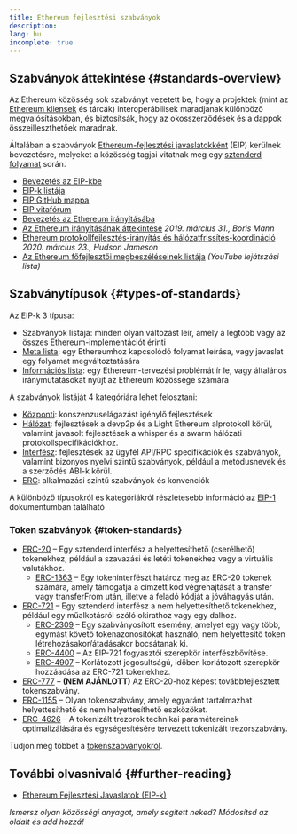 ```yaml
---
title: Ethereum fejlesztési szabványok
description:
lang: hu
incomplete: true
---
```


## Szabványok áttekintése {#standards-overview}

Az Ethereum közösség sok szabványt vezetett be, hogy a projektek (mint az [Ethereum kliensek](/developers/docs/nodes-and-clients/) és tárcák) interoperábilisek maradjanak különböző megvalósításokban, és biztosítsák, hogy az okosszerződések és a dappok összeilleszthetőek maradnak.

Általában a szabványok [Ethereum-fejlesztési javaslatokként](/eips/) (EIP) kerülnek bevezetésre, melyeket a közösség tagjai vitatnak meg egy [sztenderd folyamat](https://eips.ethereum.org/EIPS/eip-1) során.

- [Bevezetés az EIP-kbe](/eips/)
- [EIP-k listája](https://eips.ethereum.org/)
- [EIP GitHub mappa](https://github.com/ethereum/EIPs)
- [EIP vitafórum](https://ethereum-magicians.org/c/eips)
- [Bevezetés az Ethereum irányításába](/governance/)
- [Az Ethereum irányításának áttekintése](https://web.archive.org/web/20201107234050/https://blog.bmannconsulting.com/ethereum-governance/) _2019. március 31., Boris Mann_
- [Ethereum protokollfejlesztés-irányítás és hálózatfrissítés-koordináció](https://hudsonjameson.com/2020-03-23-ethereum-protocol-development-governance-and-network-upgrade-coordination/) _2020. március 23., Hudson Jameson_
- [Az Ethereum főfejlesztői megbeszéléseinek listája](https://www.youtube.com/playlist?list=PLaM7G4Llrb7zfMXCZVEXEABT8OSnd4-7w) _(YouTube lejátszási lista)_

## Szabványtípusok {#types-of-standards}

Az EIP-k 3 típusa:

- Szabványok listája: minden olyan változást leír, amely a legtöbb vagy az összes Ethereum-implementációt érinti
- [Meta lista](https://eips.ethereum.org/meta): egy Ethereumhoz kapcsolódó folyamat leírása, vagy javaslat egy folyamat megváltoztatására
- [Információs lista](https://eips.ethereum.org/informational): egy Ethereum-tervezési problémát ír le, vagy általános iránymutatásokat nyújt az Ethereum közössége számára

A szabványok listáját 4 kategóriára lehet felosztani:

- [Központi](https://eips.ethereum.org/core): konszenzuselágazást igénylő fejlesztések
- [Hálózat](https://eips.ethereum.org/networking): fejlesztések a devp2p és a Light Ethereum alprotokoll körül, valamint javasolt fejlesztések a whisper és a swarm hálózati protokollspecifikációkhoz.
- [Interfész](https://eips.ethereum.org/interface): fejlesztések az ügyfél API/RPC specifikációk és szabványok, valamint bizonyos nyelvi szintű szabványok, például a metódusnevek és a szerződés ABI-k körül.
- [ERC](https://eips.ethereum.org/erc): alkalmazási szintű szabványok és konvenciók

A különböző típusokról és kategóriákról részletesebb információ az [EIP-1](https://eips.ethereum.org/EIPS/eip-1#eip-types) dokumentumban található

### Token szabványok {#token-standards}

- [ERC-20](/developers/docs/standards/tokens/erc-20/) – Egy sztenderd interfész a helyettesíthető (cserélhető) tokenekhez, például a szavazási és letéti tokenekhez vagy a virtuális valutákhoz.
  - [ERC-1363](https://eips.ethereum.org/EIPS/eip-1363) – Egy tokeninterfészt határoz meg az ERC-20 tokenek számára, amely támogatja a címzett kód végrehajtását a transfer vagy transferFrom után, illetve a feladó kódját a jóváhagyás után.
- [ERC-721](/developers/docs/standards/tokens/erc-721/) – Egy sztenderd interfész a nem helyettesíthető tokenekhez, például egy műalkotásról szóló okirathoz vagy egy dalhoz.
  - [ERC-2309](https://eips.ethereum.org/EIPS/eip-2309) – Egy szabványosított esemény, amelyet egy vagy több, egymást követő tokenazonosítókat használó, nem helyettesítő token létrehozásakor/átadásakor bocsátanak ki.
  - [ERC-4400](https://eips.ethereum.org/EIPS/eip-4400) – Az EIP-721 fogyasztói szerepkör interfészbővítése.
  - [ERC-4907](https://eips.ethereum.org/EIPS/eip-4907) – Korlátozott jogosultságú, időben korlátozott szerepkör hozzáadása az ERC-721 tokenekhez.
- [ERC-777](/developers/docs/standards/tokens/erc-777/) – **(NEM AJÁNLOTT)** Az ERC-20-hoz képest továbbfejlesztett tokenszabvány.
- [ERC-1155](/developers/docs/standards/tokens/erc-1155/) – Olyan tokenszabvány, amely egyaránt tartalmazhat helyettesíthető és nem helyettesíthető eszközöket.
- [ERC-4626](/developers/docs/standards/tokens/erc-4626/) – A tokenizált trezorok technikai paramétereinek optimalizálására és egységesítésére tervezett tokenizált trezorszabvány.

Tudjon meg többet a [tokenszabványokról](/developers/docs/standards/tokens/).

## További olvasnivaló {#further-reading}

- [Ethereum Fejlesztési Javaslatok (EIP-k)](/eips/)

_Ismersz olyan közösségi anyagot, amely segített neked? Módosítsd az oldalt és add hozzá!_
